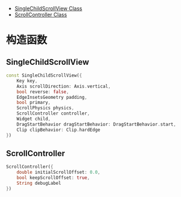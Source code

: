 
* [SingleChildScrollView Class](https://api.flutter.dev/flutter/widgets/SingleChildScrollView-class.html)
* [ScrollController Class](https://api.flutter.dev/flutter/widgets/ScrollController-class.html)

# 构造函数

## SingleChildScrollView

```dart
const SingleChildScrollView({
	Key key,
	Axis scrollDirection: Axis.vertical,
	bool reverse: false,
	EdgeInsetsGeometry padding,
	bool primary,
	ScrollPhysics physics,
	ScrollController controller,
	Widget child,
	DragStartBehavior dragStartBehavior: DragStartBehavior.start,
	Clip clipBehavior: Clip.hardEdge
})
```

## ScrollController

```dart
ScrollController({
	double initialScrollOffset: 0.0,
	bool keepScrollOffset: true,
	String debugLabel
})
```